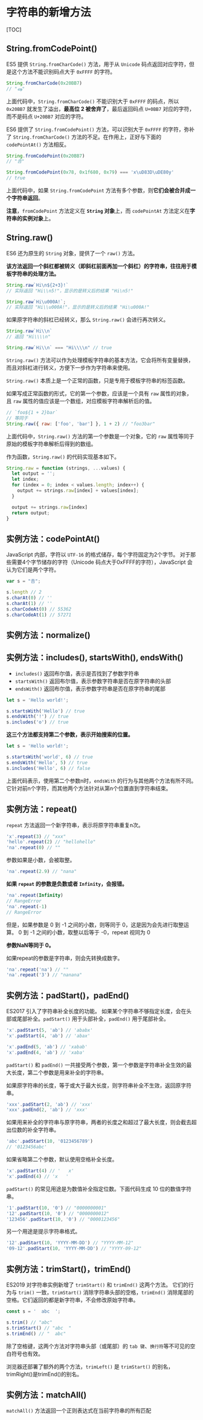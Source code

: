 # 字符串的新增方法

[TOC]

## String.fromCodePoint()

ES5 提供 `String.fromCharCode()` 方法，用于从 `Unicode` 码点返回对应字符，但是这个方法不能识别码点大于 `0xFFFF` 的字符。

```js
String.fromCharCode(0x20BB7)
// "ஷ"
```

上面代码中，`String.fromCharCode()` 不能识别大于 `0xFFFF` 的码点，所以 `0x20BB7` 就发生了溢出，**最高位 2 被舍弃了**，最后返回码点 `U+0BB7` 对应的字符，而不是码点 `U+20BB7` 对应的字符。

ES6 提供了 `String.fromCodePoint()` 方法，可以识别大于 `0xFFFF` 的字符，弥补了 `String.fromCharCode()` 方法的不足。在作用上，正好与下面的 `codePointAt()` 方法相反。

```js
String.fromCodePoint(0x20BB7)
// "𠮷"

String.fromCodePoint(0x78, 0x1f680, 0x79) === 'x\uD83D\uDE80y'
// true
```

上面代码中，如果 `String.fromCodePoint` 方法有多个参数，则**它们会被合并成一个字符串返回**。

**注意**，`fromCodePoint` 方法定义在 **`String` 对象**上，而 `codePointAt` 方法定义在**字符串的实例对象**上。

## String.raw()

ES6 还为原生的 `String` 对象，提供了一个 `raw()` 方法。

**该方法返回一个斜杠都被转义（即斜杠前面再加一个斜杠）的字符串，往往用于模板字符串的处理方法。**

```js
String.raw`Hi\n${2+3}!`
// 实际返回 "Hi\\n5!"，显示的是转义后的结果 "Hi\n5!"

String.raw`Hi\u000A!`;
// 实际返回 "Hi\\u000A!"，显示的是转义后的结果 "Hi\u000A!"
```

如果原字符串的斜杠已经转义，那么 `String.raw()` 会进行再次转义。

```js
String.raw`Hi\\n`
// 返回 "Hi\\\\n"

String.raw`Hi\\n` === "Hi\\\\n" // true
```

`String.raw()` 方法可以作为处理模板字符串的基本方法，它会将所有变量替换，而且对斜杠进行转义，方便下一步作为字符串来使用。

`String.raw()` 本质上是一个正常的函数，只是专用于模板字符串的标签函数。

如果写成正常函数的形式，它的第一个参数，应该是一个具有 `raw` 属性的对象，且 `raw` 属性的值应该是一个数组，对应模板字符串解析后的值。

```js
// `foo${1 + 2}bar`
// 等同于
String.raw({ raw: ['foo', 'bar'] }, 1 + 2) // "foo3bar"
```

上面代码中，`String.raw()` 方法的第一个参数是一个对象，它的 `raw` 属性等同于原始的模板字符串解析后得到的数组。

作为函数，`String.raw()` 的代码实现基本如下。

```js
String.raw = function (strings, ...values) {
  let output = '';
  let index;
  for (index = 0; index < values.length; index++) {
    output += strings.raw[index] + values[index];
  }

  output += strings.raw[index]
  return output;
}
```

## 实例方法：codePointAt()

JavaScript 内部，字符以 `UTF-16` 的格式储存，每个字符固定为2个字节。
对于那些需要4个字节储存的字符（Unicode 码点大于0xFFFF的字符），JavaScript 会认为它们是两个字符。

```js
var s = "𠮷";

s.length // 2
s.charAt(0) // ''
s.charAt(1) // ''
s.charCodeAt(0) // 55362
s.charCodeAt(1) // 57271
```

## 实例方法：normalize()

## 实例方法：includes(), startsWith(), endsWith()

- `includes()` 返回布尔值，表示是否找到了参数字符串
- `startsWith()` 返回布尔值，表示参数字符串是否在原字符串的头部
- `endsWith()` 返回布尔值，表示参数字符串是否在原字符串的尾部

```js
let s = 'Hello world!';

s.startsWith('Hello') // true
s.endsWith('!') // true
s.includes('o') // true
```

**这三个方法都支持第二个参数，表示开始搜索的位置。**

```js
let s = 'Hello world!';

s.startsWith('world', 6) // true
s.endsWith('Hello', 5) // true
s.includes('Hello', 6) // false
```

上面代码表示，使用第二个参数n时，`endsWith` 的行为与其他两个方法有所不同。它针对前n个字符，而其他两个方法针对从第n个位置直到字符串结束。

## 实例方法：repeat()

`repeat` 方法返回一个新字符串，表示将原字符串重复n次。

```js
'x'.repeat(3) // "xxx"
'hello'.repeat(2) // "hellohello"
'na'.repeat(0) // ""
```

参数如果是小数，会被取整。

```js
'na'.repeat(2.9) // "nana"
```

**如果 `repeat` 的参数是负数或者 `Infinity`，会报错。**

```js
'na'.repeat(Infinity)
// RangeError
'na'.repeat(-1)
// RangeError
```

但是，如果参数是 0 到 -1 之间的小数，则等同于 0，这是因为会先进行取整运算。
0 到 -1 之间的小数，取整以后等于 -0，repeat 视同为 0

**参数NaN等同于 0。**

如果repeat的参数是字符串，则会先转换成数字。

```js
'na'.repeat('na') // ""
'na'.repeat('3') // "nanana"
```

## 实例方法：padStart()，padEnd()

ES2017 引入了字符串补全长度的功能。
如果某个字符串不够指定长度，会在头部或尾部补全。`padStart()` 用于头部补全，`padEnd()` 用于尾部补全。

```js
'x'.padStart(5, 'ab') // 'ababx'
'x'.padStart(4, 'ab') // 'abax'

'x'.padEnd(5, 'ab') // 'xabab'
'x'.padEnd(4, 'ab') // 'xaba'
```

`padStart()` 和 `padEnd()` 一共接受两个参数，第一个参数是字符串补全生效的最大长度，第二个参数是用来补全的字符串。

如果原字符串的长度，等于或大于最大长度，则字符串补全不生效，返回原字符串。

```js
'xxx'.padStart(2, 'ab') // 'xxx'
'xxx'.padEnd(2, 'ab') // 'xxx'
```

如果用来补全的字符串与原字符串，两者的长度之和超过了最大长度，则会截去超出位数的补全字符串。

```js
'abc'.padStart(10, '0123456789')
// '0123456abc'
```

如果省略第二个参数，默认使用空格补全长度。

```js
'x'.padStart(4) // '   x'
'x'.padEnd(4) // 'x   '
```

`padStart()` 的常见用途是为数值补全指定位数。下面代码生成 10 位的数值字符串。

```js
'1'.padStart(10, '0') // "0000000001"
'12'.padStart(10, '0') // "0000000012"
'123456'.padStart(10, '0') // "0000123456"
```

另一个用途是提示字符串格式。

```js
'12'.padStart(10, 'YYYY-MM-DD') // "YYYY-MM-12"
'09-12'.padStart(10, 'YYYY-MM-DD') // "YYYY-09-12"
```

## 实例方法：trimStart()，trimEnd()

ES2019 对字符串实例新增了 `trimStart()` 和 `trimEnd()` 这两个方法。
它们的行为与 `trim()` 一致，`trimStart()` 消除字符串头部的空格，`trimEnd()` 消除尾部的空格。它们返回的都是新字符串，不会修改原始字符串。

```js
const s = '  abc  ';

s.trim() // "abc"
s.trimStart() // "abc  "
s.trimEnd() // "  abc"
```

除了空格键，这两个方法对字符串头部（或尾部）的 `tab 键`、`换行符`等不可见的空白符号也有效。

浏览器还部署了额外的两个方法，`trimLeft()` 是 `trimStart()` 的别名，trimRight()是trimEnd()的别名。

## 实例方法：matchAll()

`matchAll()` 方法返回一个正则表达式在当前字符串的所有匹配
